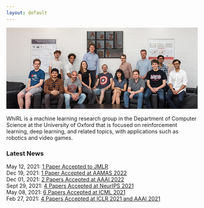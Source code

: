 ```yaml
---
layout: default
---
```


![Branching](/assets/img/whirl-1.jpg)

WhiRL is a machine learning research group in the Department of Computer Science at the University of Oxford that is focused on reinforcement learning, deep learning, and related topics, with applications such as robotics and video games.

### Latest News
May 12, 2021: [1 Paper Accepted to JMLR](/pages/news/20220512.html)  
Dec 19, 2021: [1 Paper Accepted at AAMAS 2022](/pages/news/20211219.html)  
Dec 01, 2021: [2 Papers Accepted at AAAI 2022](/pages/news/20211201.html)  
Sept 29, 2021: [4 Papers Accepted at NeurIPS 2021](/pages/news/20210929.html)  
May 08, 2021: [6 Papers Accepted at ICML 2021](/pages/news/20210508.html)  
Feb 27, 2021: [4 Papers Accepted at ICLR 2021 and AAAI 2021](/pages/news/20210227.html)  
